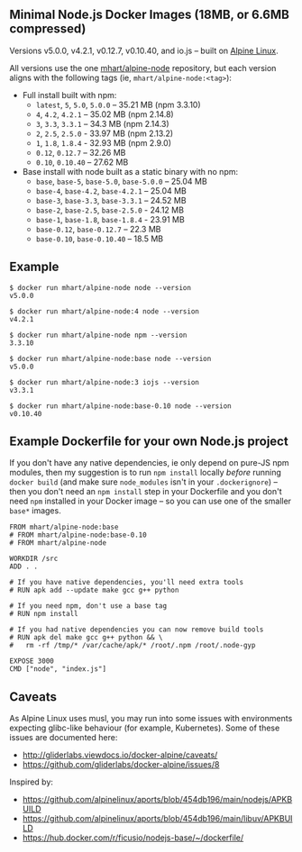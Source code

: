 Minimal Node.js Docker Images (18MB, or 6.6MB compressed)
---------------------------------------------------------

Versions v5.0.0, v4.2.1, v0.12.7, v0.10.40, and io.js – built on [Alpine Linux](https://alpinelinux.org/).

All versions use the one [mhart/alpine-node](https://hub.docker.com/r/mhart/alpine-node/) repository,
but each version aligns with the following tags (ie, `mhart/alpine-node:<tag>`):

- Full install built with npm:
  - `latest`, `5`, `5.0`, `5.0.0` – 35.21 MB (npm 3.3.10)
  - `4`, `4.2`, `4.2.1` – 35.02 MB (npm 2.14.8)
  - `3`, `3.3`, `3.3.1` – 34.3 MB (npm 2.14.3)
  - `2`, `2.5`, `2.5.0` - 33.97 MB (npm 2.13.2)
  - `1`, `1.8`, `1.8.4` - 32.93 MB (npm 2.9.0)
  - `0.12`, `0.12.7` – 32.26 MB
  - `0.10`, `0.10.40` – 27.62 MB
- Base install with node built as a static binary with no npm:
  - `base`, `base-5`, `base-5.0`, `base-5.0.0` – 25.04 MB
  - `base-4`, `base-4.2`, `base-4.2.1` – 25.04 MB
  - `base-3`, `base-3.3`, `base-3.3.1` – 24.52 MB
  - `base-2`, `base-2.5`, `base-2.5.0` - 24.12 MB
  - `base-1`, `base-1.8`, `base-1.8.4` - 23.91 MB
  - `base-0.12`, `base-0.12.7` – 22.3 MB
  - `base-0.10`, `base-0.10.40` – 18.5 MB

Example
-------

    $ docker run mhart/alpine-node node --version
    v5.0.0

    $ docker run mhart/alpine-node:4 node --version
    v4.2.1

    $ docker run mhart/alpine-node npm --version
    3.3.10

    $ docker run mhart/alpine-node:base node --version
    v5.0.0

    $ docker run mhart/alpine-node:3 iojs --version
    v3.3.1

    $ docker run mhart/alpine-node:base-0.10 node --version
    v0.10.40

Example Dockerfile for your own Node.js project
-----------------------------------------------

If you don't have any native dependencies, ie only depend on pure-JS npm
modules, then my suggestion is to run `npm install` locally *before* running
`docker build` (and make sure `node_modules` isn't in your `.dockerignore`) –
then you don't need an `npm install` step in your Dockerfile and you don't need
`npm` installed in your Docker image – so you can use one of the smaller
`base*` images.

    FROM mhart/alpine-node:base
    # FROM mhart/alpine-node:base-0.10
    # FROM mhart/alpine-node

    WORKDIR /src
    ADD . .

    # If you have native dependencies, you'll need extra tools
    # RUN apk add --update make gcc g++ python

    # If you need npm, don't use a base tag
    # RUN npm install

    # If you had native dependencies you can now remove build tools
    # RUN apk del make gcc g++ python && \
    #   rm -rf /tmp/* /var/cache/apk/* /root/.npm /root/.node-gyp

    EXPOSE 3000
    CMD ["node", "index.js"]

Caveats
-------

As Alpine Linux uses musl, you may run into some issues with environments
expecting glibc-like behaviour (for example, Kubernetes). Some of these issues
are documented here:

- http://gliderlabs.viewdocs.io/docker-alpine/caveats/
- https://github.com/gliderlabs/docker-alpine/issues/8

Inspired by:

- https://github.com/alpinelinux/aports/blob/454db196/main/nodejs/APKBUILD
- https://github.com/alpinelinux/aports/blob/454db196/main/libuv/APKBUILD
- https://hub.docker.com/r/ficusio/nodejs-base/~/dockerfile/
